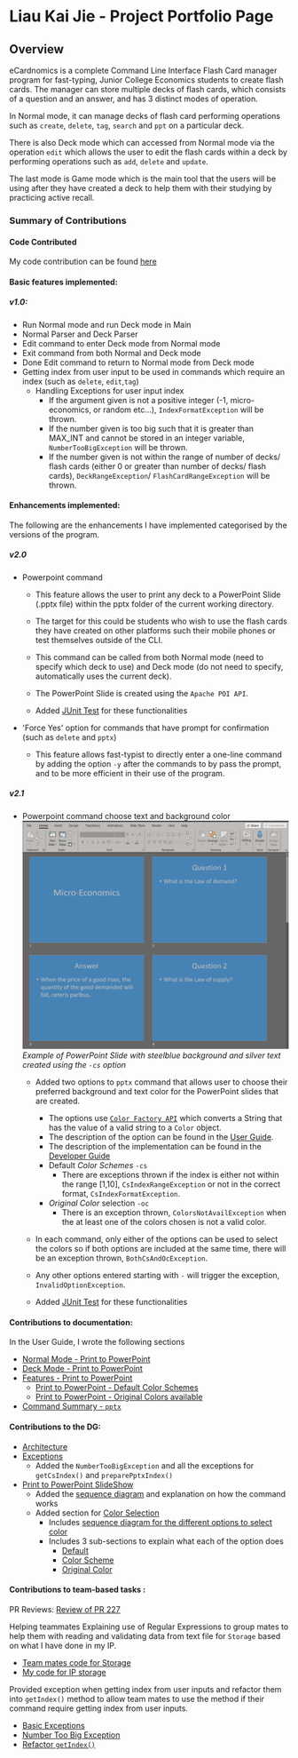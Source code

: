 
# Liau Kai Jie - Project Portfolio Page

## Overview
eCardnomics is a complete Command Line Interface Flash Card manager program for fast-typing, Junior College Economics 
students to create flash cards. The manager can store multiple decks of flash cards, which consists of a question and an 
answer, and has 3 distinct modes of operation.

In Normal mode, it can manage decks of flash card performing operations such as `create`, `delete`, `tag`, `search` and 
`ppt` on a particular deck. 

There is also Deck mode which can accessed from Normal mode via the operation `edit` which allows the user to edit the 
flash cards within a deck by performing operations such as `add`, `delete` and `update`. 

The last mode is Game mode which is the main tool that the users will be using after they have created a deck to help them 
with their studying by practicing active recall. 

### Summary of Contributions
#### Code Contributed 
My code contribution can be found [here](https://nus-cs2113-ay2021s1.github.io/tp-dashboard/#breakdown=true&search=kaijiel24&sort=groupTitle&sortWithin=title&since=2020-09-27&timeframe=commit&mergegroup=&groupSelect=groupByRepos&checkedFileTypes=docs~functional-code~test-code~other)
#### Basic features implemented:
##### v1.0:
* Run Normal mode and run Deck mode in Main
* Normal Parser and Deck Parser
* Edit command to enter Deck mode from Normal mode
* Exit command from both Normal and Deck mode
* Done Edit command to return to Normal mode from Deck mode
* Getting index from user input to be used in commands which require an index (such as `delete`, `edit`,`tag`)
    * Handling Exceptions for user input index 
        * If the argument given is not a positive integer (-1, micro-economics, or random etc...), `IndexFormatException`
            will be thrown.
        * If the number given is too big such that it is greater than MAX_INT and cannot be stored in an integer variable,
            `NumberTooBigException` will be thrown.
        * If the number given is not within the range of number of decks/ flash cards (either 0 or greater than number
            of decks/ flash cards), `DeckRangeException`/ `FlashCardRangeException` will be thrown.
            
#### Enhancements implemented:
The following are the enhancements I have implemented categorised by the versions of the program.

##### v2.0
* Powerpoint command 
    * This feature allows the user to print any deck to a PowerPoint Slide (.pptx file) within the pptx folder of the 
        current working directory.
    * The target for this could be students who wish to use the flash cards they have created on other platforms such
        their mobile phones or test themselves outside of the CLI. 
    * This command can be called from both Normal mode (need to specify which deck to use) and Deck mode (do not 
        need to specify, automatically uses the current deck).
    * The PowerPoint Slide is created using the `Apache POI API`.
  
    * Added [JUnit Test](https://github.com/AY2021S1-CS2113-T14-2/tp/commit/5c398c4b666efb7719c83f83513d797c8cbccdd6) 
        for these functionalities
    
* 'Force Yes' option for commands that have prompt for confirmation (such as `delete` and `pptx`)
    * This feature allows fast-typist to directly enter a one-line command by adding the option `-y` after the commands
        to by pass the prompt, and to be more efficient in their use of the program.
        
##### v2.1
* Powerpoint command choose text and background color
    ![Example of PowerPoint Slide](../images-ug/PPTX-Example.png)
    *Example of PowerPoint Slide with steelblue background and silver text created using the `-cs` option*
    
    * Added two options to `pptx` command that allows user to choose their preferred background and text color for the 
        PowerPoint slides that are created. 
        * The options use [`Color Factory API`](https://github.com/beryx/awt-color-factory) which converts a String that has the value of a valid string to a `Color` object.
        * The description of the option can be found in the [User Guide](../UserGuide.md#features---print-to-powerpoint).
        * The description of the implementation can be found in the [Developer Guide](../DeveloperGuide.md#print-to-powerpoint-slideshow)
        * Default *Color Schemes* `-cs` 
            * There are exceptions thrown if the index is either not within the range [1,10], `CsIndexRangeException` or 
                not in the correct format, `CsIndexFormatException`.
        * *Original Color* selection `-oc`
            * There is an exception thrown, `ColorsNotAvailException` when the at least one of the colors chosen is not 
                a valid color.
        
    * In each command, only either of the options can be used to select the colors so if both options are included 
        at the same time, there will be an exception thrown, `BothCsAndOcException`.
    * Any other options entered starting with `-` will trigger the exception, `InvalidOptionException`.
    
    * Added [JUnit Test](https://github.com/AY2021S1-CS2113-T14-2/tp/commit/1b123da1bad272b58964e89d6fefb2062b08d7d4) 
        for these functionalities
    
#### Contributions to documentation:
In the User Guide, I wrote the following sections 
* [Normal Mode - Print to PowerPoint](../UserGuide.md#print-an-existing-deck-to-a-powerpoint-file-pptx)
* [Deck Mode - Print to PowerPoint](../UserGuide.md#print-current-deck-to-a-powerpoint-file-pptx)
* [Features - Print to PowerPoint](../UserGuide.md#features---print-to-powerpoint)
    * [Print to PowerPoint - Default Color Schemes](../UserGuide.md#default-color-schemes)
    * [Print to PowerPoint - Original Colors available](../UserGuide.md#original-colors-available)
* [Command Summary - `pptx`](../UserGuide.md#command-summary)

#### Contributions to the DG:
* [Architecture](../DeveloperGuide.md#application-architecture)
* [Exceptions](../DeveloperGuide.md#exceptions)
    * Added the `NumberTooBigException` and all the exceptions for `getCsIndex()` and `preparePptxIndex()`
* [Print to PowerPoint SlideShow](../DeveloperGuide.md#print-to-powerpoint-slideshow)
    * Added the [sequence diagram](../images-dg/PPTX-Sequence-Diagram.png) and explanation on how the command works
    * Added section for [Color Selection](../DeveloperGuide.md#color-selection)
        * Includes [sequence diagram for the different options to select color](../images-dg/PPTX-Color-Options-Sequence-Diagram.png) 
        * Includes 3 sub-sections to explain what each of the option does
            * [Default](../DeveloperGuide.md#default)
            * [Color Scheme](../DeveloperGuide.md#color-scheme)
            * [Original Color](../DeveloperGuide.md#original-color)
            
        
#### Contributions to team-based tasks :
PR Reviews:
[Review of PR 227](https://github.com/AY2021S1-CS2113-T14-2/tp/pull/227) 

Helping teammates
Explaining use of Regular Expressions to group mates to help them with reading and validating data from text file 
for `Storage` based on what I have done in my IP. 
* [Team mates code for Storage](https://github.com/AY2021S1-CS2113-T14-2/tp/blob/master/src/main/java/seedu/ecardnomics/storage/Storage.java)
* [My code for IP storage](https://github.com/kaijiel24/ip/blob/master/src/main/java/duke/storage/Storage.java)

Provided exception when getting index from user inputs and refactor them into `getIndex()` method to allow team mates to 
use the method if their command require getting index from user inputs.
* [Basic Exceptions](https://github.com/kaijiel24/tp/commit/d4d4f77821b3d2371d69aef55c12597af5b1f654)
* [Number Too Big Exception](https://github.com/kaijiel24/tp/commit/0f689efb9ae14233ea0ba86315229f02dcba7736)
* [Refactor `getIndex()`](https://github.com/kaijiel24/tp/commit/cf596c87119fdd5933c0a1cb702508f4846c2463)
